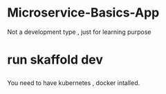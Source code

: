 # Microservice-Basics-App
Not a development type , just for learning purpose 

<h1>

run skaffold dev
  
</h1>

<p>
  You need to have kubernetes , docker intalled.
</p>
